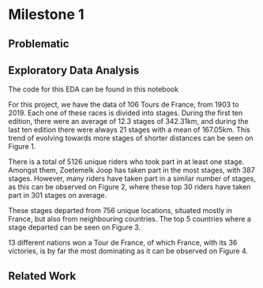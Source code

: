 # Milestone 1

## Problematic

## Exploratory Data Analysis
The code for this EDA can be found in this notebook

For this project, we have the data of 106 Tours de France, from 1903 to 2019. Each one of these races is divided into stages. During the first ten edition, there were an average of 12.3 stages of 342.31km, and during the last ten edition there were always 21 stages with a mean of 167.05km. This trend of evolving towards more stages of shorter distances can be seen on Figure 1.



There is a total of 5126 unique riders who took part in at least one stage. Amongst them, Zoetemelk Joop has taken part in the most stages, with 387 stages. However, many riders have taken part in a similar number of stages, as this can be observed on Figure 2, where these top 30 riders have taken part in 301 stages on average.

These stages departed from 756 unique locations, situated mostly in France, but also from neighbouring countries. The top 5 countries where a stage departed can be seen on Figure 3.

13 different nations won a Tour de France, of which France, with its 36 victories, is by far the most dominating as it can be observed on Figure 4.

## Related Work